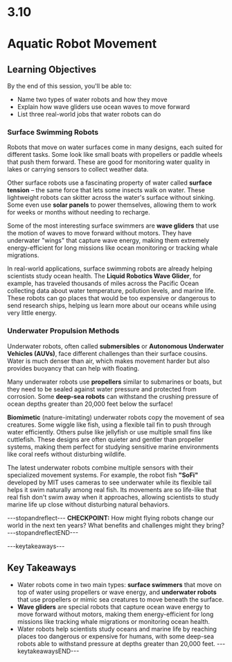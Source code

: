 # 3.10
# **Aquatic Robot Movement**

## Learning Objectives

By the end of this session, you'll be able to:
- Name two types of water robots and how they move
- Explain how wave gliders use ocean waves to move forward
- List three real-world jobs that water robots can do

### **Surface Swimming Robots**

Robots that move on water surfaces come in many designs, each suited for different tasks. Some look like small boats with propellers or paddle wheels that push them forward. These are good for monitoring water quality in lakes or carrying sensors to collect weather data.

Other surface robots use a fascinating property of water called **surface tension** – the same force that lets some insects walk on water. These lightweight robots can skitter across the water's surface without sinking. Some even use **solar panels** to power themselves, allowing them to work for weeks or months without needing to recharge.

Some of the most interesting surface swimmers are **wave gliders** that use the motion of waves to move forward without motors. They have underwater "wings" that capture wave energy, making them extremely energy-efficient for long missions like ocean monitoring or tracking whale migrations.

In real-world applications, surface swimming robots are already helping scientists study ocean health. The **Liquid Robotics Wave Glider**, for example, has traveled thousands of miles across the Pacific Ocean collecting data about water temperature, pollution levels, and marine life. These robots can go places that would be too expensive or dangerous to send research ships, helping us learn more about our oceans while using very little energy.

### **Underwater Propulsion Methods**

Underwater robots, often called **submersibles** or **Autonomous Underwater Vehicles (AUVs)**, face different challenges than their surface cousins. Water is much denser than air, which makes movement harder but also provides buoyancy that can help with floating.

Many underwater robots use **propellers** similar to submarines or boats, but they need to be sealed against water pressure and protected from corrosion. Some **deep-sea robots** can withstand the crushing pressure of ocean depths greater than 20,000 feet below the surface!

**Biomimetic** (nature-imitating) underwater robots copy the movement of sea creatures. Some wiggle like fish, using a flexible tail fin to push through water efficiently. Others pulse like jellyfish or use multiple small fins like cuttlefish. These designs are often quieter and gentler than propeller systems, making them perfect for studying sensitive marine environments like coral reefs without disturbing wildlife.

The latest underwater robots combine multiple sensors with their specialized movement systems. For example, the robot fish **"SoFi"** developed by MIT uses cameras to see underwater while its flexible tail helps it swim naturally among real fish. Its movements are so life-like that real fish don't swim away when it approaches, allowing scientists to study marine life up close without disturbing natural behaviors.

---stopandreflect---
**CHECKPOINT:** How might flying robots change our world in the next ten years? What benefits and challenges might they bring?
---stopandreflectEND---

---keytakeaways---
## Key Takeaways
- Water robots come in two main types: **surface swimmers** that move on top of water using propellers or wave energy, and **underwater robots** that use propellers or mimic sea creatures to move beneath the surface.
- **Wave gliders** are special robots that capture ocean wave energy to move forward without motors, making them energy-efficient for long missions like tracking whale migrations or monitoring ocean health.
- Water robots help scientists study oceans and marine life by reaching places too dangerous or expensive for humans, with some deep-sea robots able to withstand pressure at depths greater than 20,000 feet.
---keytakeawaysEND---
